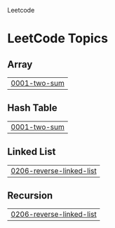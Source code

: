 Leetcode

<!---LeetCode Topics Start-->
# LeetCode Topics
## Array
|  |
| ------- |
| [0001-two-sum](https://github.com/TheKartik-Codes/Leetcode/tree/master/0001-two-sum) |
## Hash Table
|  |
| ------- |
| [0001-two-sum](https://github.com/TheKartik-Codes/Leetcode/tree/master/0001-two-sum) |
## Linked List
|  |
| ------- |
| [0206-reverse-linked-list](https://github.com/TheKartik-Codes/Leetcode/tree/master/0206-reverse-linked-list) |
## Recursion
|  |
| ------- |
| [0206-reverse-linked-list](https://github.com/TheKartik-Codes/Leetcode/tree/master/0206-reverse-linked-list) |
<!---LeetCode Topics End-->
